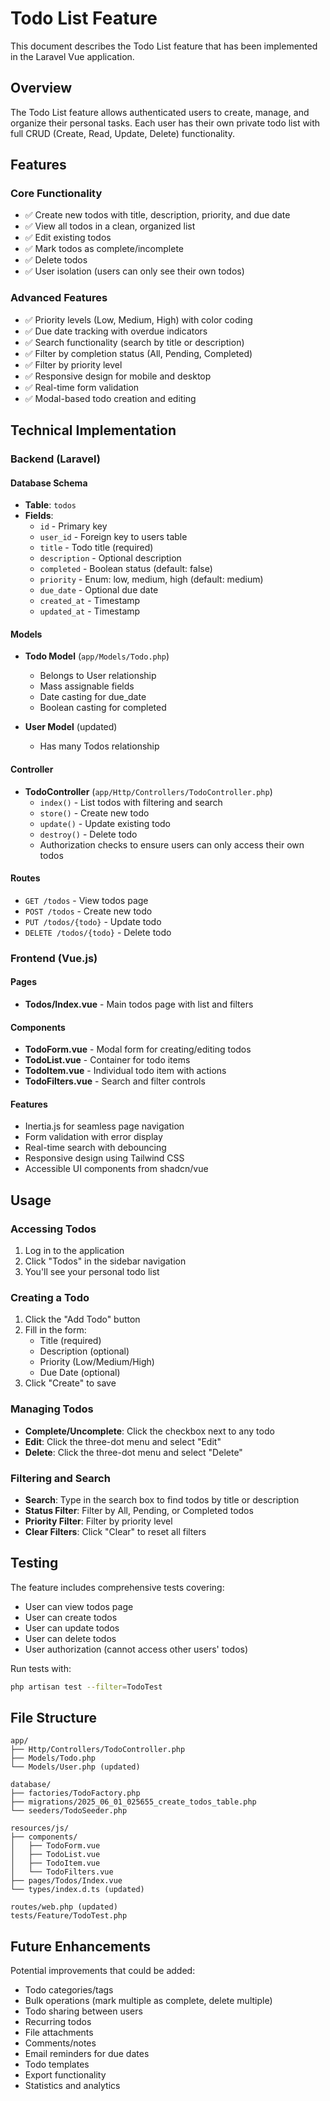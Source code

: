 # Todo List Feature

This document describes the Todo List feature that has been implemented in the Laravel Vue application.

## Overview

The Todo List feature allows authenticated users to create, manage, and organize their personal tasks. Each user has their own private todo list with full CRUD (Create, Read, Update, Delete) functionality.

## Features

### Core Functionality
- ✅ Create new todos with title, description, priority, and due date
- ✅ View all todos in a clean, organized list
- ✅ Edit existing todos
- ✅ Mark todos as complete/incomplete
- ✅ Delete todos
- ✅ User isolation (users can only see their own todos)

### Advanced Features
- ✅ Priority levels (Low, Medium, High) with color coding
- ✅ Due date tracking with overdue indicators
- ✅ Search functionality (search by title or description)
- ✅ Filter by completion status (All, Pending, Completed)
- ✅ Filter by priority level
- ✅ Responsive design for mobile and desktop
- ✅ Real-time form validation
- ✅ Modal-based todo creation and editing

## Technical Implementation

### Backend (Laravel)

#### Database Schema
- **Table**: `todos`
- **Fields**:
  - `id` - Primary key
  - `user_id` - Foreign key to users table
  - `title` - Todo title (required)
  - `description` - Optional description
  - `completed` - Boolean status (default: false)
  - `priority` - Enum: low, medium, high (default: medium)
  - `due_date` - Optional due date
  - `created_at` - Timestamp
  - `updated_at` - Timestamp

#### Models
- **Todo Model** (`app/Models/Todo.php`)
  - Belongs to User relationship
  - Mass assignable fields
  - Date casting for due_date
  - Boolean casting for completed

- **User Model** (updated)
  - Has many Todos relationship

#### Controller
- **TodoController** (`app/Http/Controllers/TodoController.php`)
  - `index()` - List todos with filtering and search
  - `store()` - Create new todo
  - `update()` - Update existing todo
  - `destroy()` - Delete todo
  - Authorization checks to ensure users can only access their own todos

#### Routes
- `GET /todos` - View todos page
- `POST /todos` - Create new todo
- `PUT /todos/{todo}` - Update todo
- `DELETE /todos/{todo}` - Delete todo

### Frontend (Vue.js)

#### Pages
- **Todos/Index.vue** - Main todos page with list and filters

#### Components
- **TodoForm.vue** - Modal form for creating/editing todos
- **TodoList.vue** - Container for todo items
- **TodoItem.vue** - Individual todo item with actions
- **TodoFilters.vue** - Search and filter controls

#### Features
- Inertia.js for seamless page navigation
- Form validation with error display
- Real-time search with debouncing
- Responsive design using Tailwind CSS
- Accessible UI components from shadcn/vue

## Usage

### Accessing Todos
1. Log in to the application
2. Click "Todos" in the sidebar navigation
3. You'll see your personal todo list

### Creating a Todo
1. Click the "Add Todo" button
2. Fill in the form:
   - Title (required)
   - Description (optional)
   - Priority (Low/Medium/High)
   - Due Date (optional)
3. Click "Create" to save

### Managing Todos
- **Complete/Uncomplete**: Click the checkbox next to any todo
- **Edit**: Click the three-dot menu and select "Edit"
- **Delete**: Click the three-dot menu and select "Delete"

### Filtering and Search
- **Search**: Type in the search box to find todos by title or description
- **Status Filter**: Filter by All, Pending, or Completed todos
- **Priority Filter**: Filter by priority level
- **Clear Filters**: Click "Clear" to reset all filters

## Testing

The feature includes comprehensive tests covering:
- User can view todos page
- User can create todos
- User can update todos
- User can delete todos
- User authorization (cannot access other users' todos)

Run tests with:
```bash
php artisan test --filter=TodoTest
```

## File Structure

```
app/
├── Http/Controllers/TodoController.php
├── Models/Todo.php
└── Models/User.php (updated)

database/
├── factories/TodoFactory.php
├── migrations/2025_06_01_025655_create_todos_table.php
└── seeders/TodoSeeder.php

resources/js/
├── components/
│   ├── TodoForm.vue
│   ├── TodoList.vue
│   ├── TodoItem.vue
│   └── TodoFilters.vue
├── pages/Todos/Index.vue
└── types/index.d.ts (updated)

routes/web.php (updated)
tests/Feature/TodoTest.php
```

## Future Enhancements

Potential improvements that could be added:
- Todo categories/tags
- Bulk operations (mark multiple as complete, delete multiple)
- Todo sharing between users
- Recurring todos
- File attachments
- Comments/notes
- Email reminders for due dates
- Todo templates
- Export functionality
- Statistics and analytics
